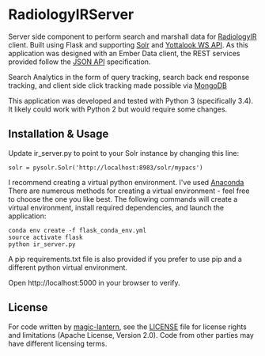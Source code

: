# RadiologyIRServer
Server side component to perform search and marshall data for [RadiologyIR](https://github.com/magic-lantern/RadiologyIR) client. Built using Flask and supporting [Solr](http://lucene.apache.org/solr/) and [Yottalook WS API](http://yottalook.com/api). As this application was designed with an Ember Data client, the REST services provided follow the [JSON API](jsonapi.org) specification.

Search Analytics in the form of query tracking, search back end response tracking, and client side click tracking made possible via [MongoDB](https://www.mongodb.org/)

This application was developed and tested with Python 3 (specifically 3.4). It likely could work with Python 2 but would require some changes.

## Installation & Usage

Update ir_server.py to point to your Solr instance by changing this line:

```
solr = pysolr.Solr('http://localhost:8983/solr/mypacs')
```

I recommend creating a virtual python environment. I've used [Anaconda](https://www.continuum.io/downloads) There are numerous methods for creating a virtual environment - feel free to choose the one you like best. The following commands will create a virtual environment, install required dependencies, and launch the application:

```
conda env create -f flask_conda_env.yml
source activate flask
python ir_server.py
```
A pip requirements.txt file is also provided if you prefer to use pip and a different python virtual environment.

Open http://localhost:5000 in your browser to verify.

## License

For code written by [magic-lantern](https://github.com/magic-lantern), see the [LICENSE](LICENSE.md) file for license rights and limitations (Apache License, Version 2.0).
Code from other parties may have different licensing terms.
